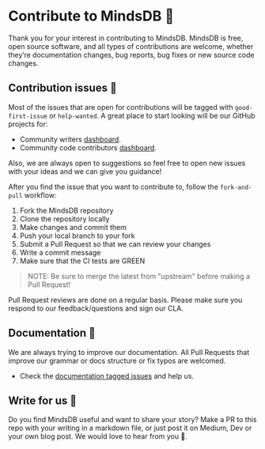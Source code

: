 # Contribute to MindsDB :bear:

Thank you for your interest in contributing to MindsDB. MindsDB is free, open source software, and all types of contributions are welcome, whether they’re documentation changes, bug reports, bug fixes or new source code changes.

## Contribution issues :wrench:

Most of the issues that are open for contributions will be tagged with `good-first-issue` or `help-wanted`. A great place to start looking will be our GitHub projects for:

* Community writers [dashboard](https://github.com/mindsdb/mindsdb/projects/7).
* Community code contributors [dashboard](https://github.com/mindsdb/mindsdb/projects/8).

Also, we are always open to suggestions so feel free to open new issues with your ideas and we can give you guidance!


After you find the issue that you want to contribute to, follow the `fork-and-pull` workflow:

1. Fork the MindsDB repository
2. Clone the repository locally
3. Make changes and commit them
4. Push your local branch to your fork
5. Submit a Pull Request so that we can review your changes
6. Write a commit message
7. Make sure that the CI tests are GREEN
>NOTE: Be sure to merge the latest from "upstream" before making a Pull Request!

Pull Request reviews are done on a regular basis. Please make sure you respond to our feedback/questions and sign our CLA.


## Documentation :book:

We are always trying to improve our documentation. All Pull Requests that improve our grammar or docs structure or fix typos are welcomed.

* Check the [documentation tagged issues](https://github.com/mindsdb/mindsdb/issues?q=is%3Aissue+is%3Aopen+label%3Adocumentation) and help us.

## Write for us :pencil:

Do you find MindsDB useful and want to share your story? Make a PR to this repo with your writing in a markdown file, or just post it on Medium, Dev or your own blog post. We would love to hear from you :green_heart:.
